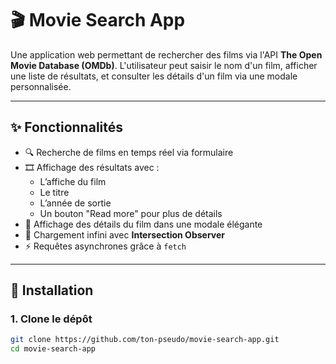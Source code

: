 # 🎬 Movie Search App

Une application web permettant de rechercher des films via l'API **The Open Movie Database (OMDb)**. L'utilisateur peut saisir le nom d'un film, afficher une liste de résultats, et consulter les détails d'un film via une modale personnalisée.

---

## ✨ Fonctionnalités

- 🔍 Recherche de films en temps réel via formulaire
- 🎞️ Affichage des résultats avec :
  - L’affiche du film
  - Le titre
  - L’année de sortie
  - Un bouton "Read more" pour plus de détails
- 💬 Affichage des détails du film dans une modale élégante
- 🔁 Chargement infini avec **Intersection Observer**
- ⚡ Requêtes asynchrones grâce à `fetch`

---


## 🚀 Installation

### 1. Clone le dépôt
```bash
git clone https://github.com/ton-pseudo/movie-search-app.git
cd movie-search-app

